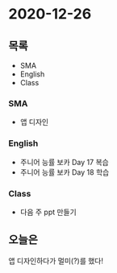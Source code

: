 # 2020-12-26

## 목록

- SMA
- English
- Class

### SMA

- 앱 디자인

### English

- 주니어 능률 보카 Day 17 복습
- 주니어 능률 보카 Day 18 학습

### Class

- 다음 주 ppt 만들기

## 오늘은

앱 디자인하다가 멀미(?)를 했다!
